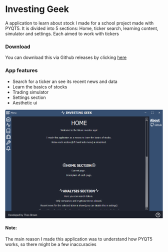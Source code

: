 # Investing Geek

A application to learn about stock I made for a school project made with PYQT5.
It is divided into 5 sections: Home, ticker search, learning content, simulator and settings. Each aimed to work with tickers

### Download
You can download this via Github releases by clicking [here](https://github.com/Theo524/Investing-Geek/releases)

### App features
- Search for a ticker an see its recent news and data
- Learn the basics of stocks 
- Trading simulator
- Settings section
- Aesthetic ui




![](https://github.com/Theo524/Investing-Geek/blob/main/temp/img/Home.png)

#### Note:
The main reason I made this application was to understand how PYQT5 works, so there might be a few inaccuracies

